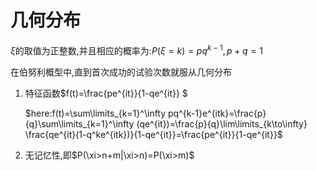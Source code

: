 # 几何分布

$\xi$的取值为正整数,并且相应的概率为:$P(\xi=k)=pq^{k-1} ,p+q=1$

在伯努利概型中,直到首次成功的试验次数就服从几何分布

<ol>

<li>特征函数$f(t)=\frac{pe^{it}}{1-qe^{it}} $

$here:f(t)=\sum\limits_{k=1}^\infty pq^{k-1}e^{itk}=\frac{p}{q}\sum\limits_{k=1}^\infty (qe^{it})=\frac{p}{q}\lim\limits_{k\to\infty} \frac{qe^{it}(1-q^ke^{itk})}{1-qe^{it}}=\frac{pe^{it}}{1-qe^{it}}$
</li>

<li>无记忆性,即$P(\xi>n+m|\xi>n)=P(\xi>m)$

</ol>

